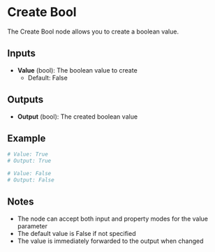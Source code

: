 # Create Bool

The Create Bool node allows you to create a boolean value.

## Inputs

- **Value** (bool): The boolean value to create
    - Default: False

## Outputs

- **Output** (bool): The created boolean value

## Example

```python
# Value: True
# Output: True

# Value: False
# Output: False
```

## Notes

- The node can accept both input and property modes for the value parameter
- The default value is False if not specified
- The value is immediately forwarded to the output when changed
